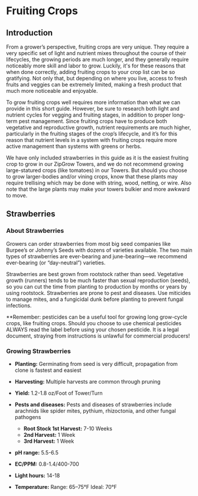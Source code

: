 # Fruiting Crops

## Introduction

From a grower’s perspective, fruiting crops are very unique. They require a very specific set of light and nutrient mixes throughout the course of their lifecycles, the growing periods are much longer, and they generally require noticeably more skill and labor to grow. Luckily, it's for these reasons that when done correctly, adding fruiting crops to your crop list can be so gratifying. Not only that, but depending on where you live, access to fresh fruits and veggies can be extremely limited, making a fresh product that much more noticeable and enjoyable.

To grow fruiting crops well requires more information than what we can provide in this short guide. However, be sure to research both light and nutrient cycles for vegging and fruiting stages, in addition to proper long-term pest management. Since fruiting crops have to produce both vegetative and reproductive growth, nutrient requirements are much higher, particularly in the fruiting stages of the crop’s lifecycle, and it’s for this reason that nutrient levels in a system with fruiting crops require more active management than systems with greens or herbs.

We have only included strawberries in this guide as it is the easiest fruiting crop to grow in our ZipGrow Towers, and we do not recommend growing large-statured crops (like tomatoes) in our Towers. But should you choose to grow larger-bodies and/or vining crops, know that these plants may require trellising which may be done with string, wood, netting, or wire. Also note that the large plants may make your towers bulkier and more awkward to move.

## Strawberries

### About Strawberries

Growers can order strawberries from most big seed companies like Burpee’s or Johnny’s Seeds with dozens of varieties available. The two main types of strawberries are ever-bearing and june-bearing—we recommend ever-bearing (or “day-neutral”) varieties.

Strawberries are best grown from rootstock rather than seed. Vegetative growth (runners) tends to be much faster than sexual reproduction (seeds), so you can cut the time from planting to production by months or years by using rootstock. Strawberries are prone to pest and diseases. Use miticides to manage mites, and a fungicidal dunk before planting to prevent fungal infections.

**Remember: pesticides can be a useful tool for growing long grow-cycle crops, like fruiting crops. Should you choose to use chemical pesticides ALWAYS read the label before using your chosen pesticide. It is a legal document, straying from instructions is unlawful for commercial producers!

### Growing Strawberries

- **Planting:** Germinating from seed is very difficult, propagation from clone is fastest and easiest
- **Harvesting:** Multiple harvests are common through pruning
- **Yield:** 1.2-1.8 oz/Foot of Tower/Turn
- **Pests and diseases:** Pests and diseases of strawberries include arachnids like spider mites, pythium, rhizoctonia, and other fungal pathogens

  - **Root Stock 1st Harvest:** 7-10 Weeks
  - **2nd Harvest:** 1 Week
  - **3rd Harvest:** 1 Week

- **pH range:** 5.5-6.5
- **EC/PPM:** 0.8-1.4/400-700
- **Light hours:** 14-18
- **Temperature:** Range: 65–75°F Ideal: 70°F
